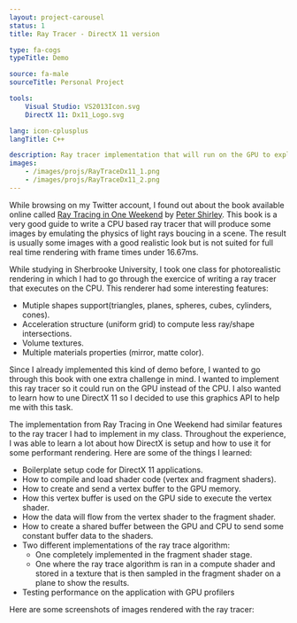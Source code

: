 ```yaml
---
layout: project-carousel
status: 1
title: Ray Tracer - DirectX 11 version

type: fa-cogs
typeTitle: Demo

source: fa-male
sourceTitle: Personal Project

tools:
    Visual Studio: VS2013Icon.svg
    DirectX 11: Dx11_Logo.svg

lang: icon-cplusplus
langTitle: C++

description: Ray tracer implementation that will run on the GPU to explore the DirectX 11 graphics API. Also a good experience writing HLSL shaders (Compute, Vertex, Fragment)
images:
    - /images/projs/RayTraceDx11_1.png
    - /images/projs/RayTraceDx11_2.png
---
```


While browsing on my Twitter account, I found out about the book available online called [Ray Tracing in One Weekend](https://raytracing.github.io/books/RayTracingInOneWeekend.html) by [Peter Shirley](https://twitter.com/Peter_shirley). This book is a very good guide to write a CPU based ray tracer that will produce some images by emulating the physics of light rays boucing in a scene. The result is usually some images with a good realistic look but is not suited for full real time rendering with frame times under 16.67ms.

While studying in Sherbrooke University, I took one class for photorealistic rendering in which I had to go through the exercice of writing a ray tracer that executes on the CPU. This renderer had some interesting features:

- Mutiple shapes support(triangles, planes, spheres, cubes, cylinders, cones).
- Acceleration structure (uniform grid) to compute less ray/shape intersections.
- Volume textures.
- Multiple materials properties (mirror, matte color).

Since I already implemented this kind of demo before, I wanted to go through this book with one extra challenge in mind. I wanted to implement this ray tracer so it could run on the GPU instead of the CPU. I also wanted to learn how to une DirectX 11 so I decided to use this graphics API to help me with this task.

The implementation from Ray Tracing in One Weekend had similar features to the ray tracer I had to implement in my class. Throughout the experience, I was able to learn a lot about how DirectX is setup and how to use it for some performant rendering. Here are some of the things I learned:

- Boilerplate setup code for DirectX 11 applications.
- How to compile and load shader code (vertex and fragment shaders).
- How to create and send a vertex buffer to the GPU memory.
- How this vertex buffer is used on the GPU side to execute the vertex shader.
- How the data will flow from the vertex shader to the fragment shader.
- How to create a shared buffer between the GPU and CPU to send some constant buffer data to the shaders.
- Two different implementations of the ray trace algorithm:
    - One completely implemented in the fragment shader stage.
    - One where the ray trace algorithm is ran in a compute shader and stored in a texture that is then sampled in the fragment shader on a plane to show the results.
- Testing performance on the application with GPU profilers

Here are some screenshots of images rendered with the ray tracer:
